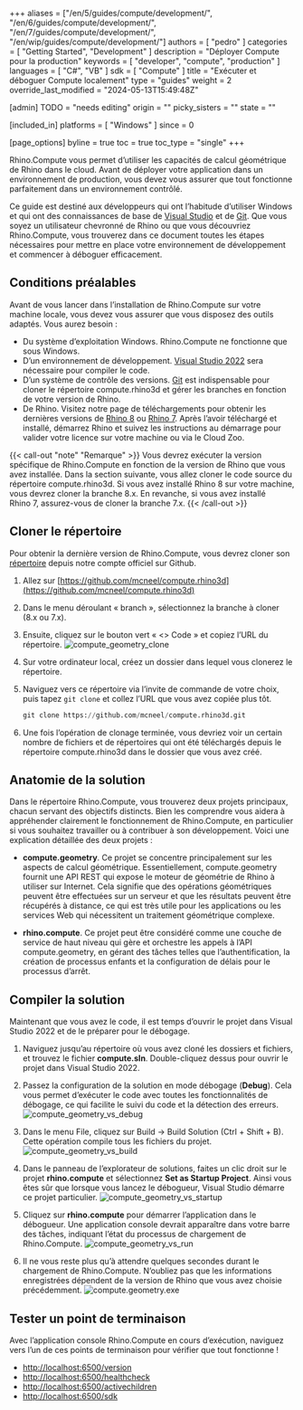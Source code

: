 +++
aliases = ["/en/5/guides/compute/development/", "/en/6/guides/compute/development/", "/en/7/guides/compute/development/", "/en/wip/guides/compute/development/"]
authors = [ "pedro" ]
categories = [ "Getting Started", "Development" ]
description = "Déployer Compute pour la production"
keywords = [ "developer", "compute", "production" ]
languages = [ "C#", "VB" ]
sdk = [ "Compute" ]
title = "Exécuter et déboguer Compute localement"
type = "guides"
weight = 2
override_last_modified = "2024-05-13T15:49:48Z"

[admin]
TODO = "needs editing"
origin = ""
picky_sisters = ""
state = ""

[included_in]
platforms = [ "Windows" ]
since = 0

[page_options]
byline = true
toc = true
toc_type = "single"
+++

Rhino.Compute vous permet d’utiliser les capacités de calcul géométrique de Rhino dans le cloud. Avant de déployer votre application dans un environnement de production, vous devez vous assurer que tout fonctionne parfaitement dans un environnement contrôlé.

Ce guide est destiné aux développeurs qui ont l’habitude d’utiliser Windows et qui ont des connaissances de base de [Visual Studio](https://visualstudio.microsoft.com/downloads/) et de [Git](https://git-scm.com/downloads). Que vous soyez un utilisateur chevronné de Rhino ou que vous découvriez Rhino.Compute, vous trouverez dans ce document toutes les étapes nécessaires pour mettre en place votre environnement de développement et commencer à déboguer efficacement.

## Conditions préalables

Avant de vous lancer dans l’installation de Rhino.Compute sur votre machine locale, vous devez vous assurer que vous disposez des outils adaptés. Vous aurez besoin :

- Du système d’exploitation Windows. Rhino.Compute ne fonctionne que sous Windows.
- D’un environnement de développement. [Visual Studio 2022](https://visualstudio.microsoft.com/downloads/) sera nécessaire pour compiler le code.
- D’un système de contrôle des versions. [Git](https://git-scm.com/downloads) est indispensable pour cloner le répertoire compute.rhino3d et gérer les branches en fonction de votre version de Rhino.
- De Rhino. Visitez notre page de téléchargements pour obtenir les dernières versions de [Rhino 8](https://www.rhino3d.com/download/rhino-for-windows/8/latest) ou [Rhino 7](https://www.rhino3d.com/download/rhino-for-windows/7/latest). Après l’avoir téléchargé et installé, démarrez Rhino et suivez les instructions au démarrage pour valider votre licence sur votre machine ou via le Cloud Zoo.

{{< call-out "note" "Remarque" >}}
Vous devrez exécuter la version spécifique de Rhino.Compute en fonction de la version de Rhino que vous avez installée. Dans la section suivante, vous allez cloner le code source du répertoire compute.rhino3d. Si vous avez installé Rhino 8 sur votre machine, vous devrez cloner la branche 8.x. En revanche, si vous avez installé Rhino 7, assurez-vous de cloner la branche 7.x.
{{< /call-out >}}

## Cloner le répertoire

Pour obtenir la dernière version de Rhino.Compute, vous devrez cloner son [répertoire](https://github.com/mcneel/compute.rhino3d) depuis notre compte officiel sur Github.

1. Allez sur [https://github.com/mcneel/compute.rhino3d](https://github.com/mcneel/compute.rhino3d)

1. Dans le menu déroulant « branch », sélectionnez la branche à cloner (8.x ou 7.x).

1. Ensuite, cliquez sur le bouton vert « <> Code » et copiez l’URL du répertoire.
![compute_geometry_clone](/images/compute_geometry_clone.png)

1. Sur votre ordinateur local, créez un dossier dans lequel vous clonerez le répertoire.

1. Naviguez vers ce répertoire via l’invite de commande de votre choix, puis tapez `git clone` et collez l’URL que vous avez copiée plus tôt.
    ```python
    git clone https://github.com/mcneel/compute.rhino3d.git
    ```
1. Une fois l’opération de clonage terminée, vous devriez voir un certain nombre de fichiers et de répertoires qui ont été téléchargés depuis le répertoire compute.rhino3d dans le dossier que vous avez créé.

## Anatomie de la solution

Dans le répertoire Rhino.Compute, vous trouverez deux projets principaux, chacun servant des objectifs distincts. Bien les comprendre vous aidera à appréhender clairement le fonctionnement de Rhino.Compute, en particulier si vous souhaitez travailler ou à contribuer à son développement. Voici une explication détaillée des deux projets :

- **compute.geometry**. Ce projet se concentre principalement sur les aspects de calcul géométrique. Essentiellement, compute.geometry fournit une API REST qui expose le moteur de géométrie de Rhino à utiliser sur Internet. Cela signifie que des opérations géométriques peuvent être effectuées sur un serveur et que les résultats peuvent être récupérés à distance, ce qui est très utile pour les applications ou les services Web qui nécessitent un traitement géométrique complexe.

- **rhino.compute**. Ce projet peut être considéré comme une couche de service de haut niveau qui gère et orchestre les appels à l’API compute.geometry, en gérant des tâches telles que l’authentification, la création de processus enfants et la configuration de délais pour le processus d’arrêt.

## Compiler la solution

Maintenant que vous avez le code, il est temps d’ouvrir le projet dans Visual Studio 2022 et de le préparer pour le débogage.

1. Naviguez jusqu’au répertoire où vous avez cloné les dossiers et fichiers, et trouvez le fichier **compute.sln**. Double-cliquez dessus pour ouvrir le projet dans Visual Studio 2022.

1. Passez la configuration de la solution en mode débogage (**Debug**). Cela vous permet d’exécuter le code avec toutes les fonctionnalités de débogage, ce qui facilite le suivi du code et la détection des erreurs.
![compute_geometry_vs_debug](/images/compute_geometry_vs_debug.png)

1. Dans le menu File, cliquez sur Build -> Build Solution (Ctrl + Shift + B). Cette opération compile tous les fichiers du projet.
![compute_geometry_vs_build](/images/compute_geometry_vs_build.png)

1. Dans le panneau de l’explorateur de solutions, faites un clic droit sur le projet **rhino.compute** et sélectionnez **Set as Startup Project**. Ainsi vous êtes sûr que lorsque vous lancez le débogueur, Visual Studio démarre ce projet particulier.
![compute_geometry_vs_startup](/images/compute_geometry_vs_startup.png)

1. Cliquez sur **rhino.compute** pour démarrer l’application dans le débogueur. Une application console devrait apparaître dans votre barre des tâches, indiquant l’état du processus de chargement de Rhino.Compute.
![compute_geometry_vs_run](/images/compute_geometry_vs_run.png)

1. Il ne vous reste plus qu’à attendre quelques secondes durant le chargement de Rhino.Compute. N’oubliez pas que les informations enregistrées dépendent de la version de Rhino que vous avez choisie précédemment.
![compute.geometry.exe](/images/compute_geometry_screenshot.png)

## Tester un point de terminaison

Avec l’application console Rhino.Compute en cours d’exécution, naviguez vers l’un de ces points de terminaison pour vérifier que tout fonctionne !
- [http://localhost:6500/version](http://localhost:6500/version)
- [http://localhost:6500/healthcheck](http://localhost:6500/healthcheck)
- [http://localhost:6500/activechildren](http://localhost:6500/activechildren)
- [http://localhost:6500/sdk](http://localhost:6500/sdk)